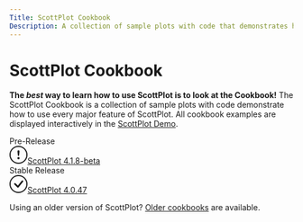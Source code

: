 ```yaml
---
Title: ScottPlot Cookbook
Description: A collection of sample plots with code that demonstrates how to use every major feature of ScottPlot
---
```


# ScottPlot Cookbook

**The _best_ way to learn how to use ScottPlot is to look at the Cookbook!** The ScottPlot Cookbook is a collection of sample plots with code demonstrate how to use every major feature of ScottPlot. All cookbook examples are displayed interactively in the [ScottPlot Demo](../demo).

<div class="container my-5">
  <div class="row justify-content-evenly">
    <div class="col-6 text-center">
        <div class="display-6">Pre-Release</div>
        <a class="btn btn-primary btn-lg" href="../cookbooks/4.1.8-beta/">
            <svg xmlns="http://www.w3.org/2000/svg" width="32" height="32" fill="currentColor" class="bi bi-exclamation-circle me-3" viewBox="0 0 16 16">
            <path d="M8 15A7 7 0 1 1 8 1a7 7 0 0 1 0 14zm0 1A8 8 0 1 0 8 0a8 8 0 0 0 0 16z"/>
            <path d="M7.002 11a1 1 0 1 1 2 0 1 1 0 0 1-2 0zM7.1 4.995a.905.905 0 1 1 1.8 0l-.35 3.507a.552.552 0 0 1-1.1 0L7.1 4.995z"/>
            </svg>ScottPlot 4.1.8-beta
        </a>
    </div>
    <div class="col-6 text-center">
        <div class="display-6">Stable Release</div>
        <a class="btn btn-success btn-lg" href="../cookbooks/4.0.47/">
            <svg xmlns="http://www.w3.org/2000/svg" width="32" height="32" fill="currentColor" class="bi bi-check-circle me-3" viewBox="0 0 16 16">
            <path d="M8 15A7 7 0 1 1 8 1a7 7 0 0 1 0 14zm0 1A8 8 0 1 0 8 0a8 8 0 0 0 0 16z"/>
            <path d="M10.97 4.97a.235.235 0 0 0-.02.022L7.477 9.417 5.384 7.323a.75.75 0 0 0-1.06 1.06L6.97 11.03a.75.75 0 0 0 1.079-.02l3.992-4.99a.75.75 0 0 0-1.071-1.05z"/>
            </svg>ScottPlot 4.0.47
        </a>
    </div>
  </div>
</div>

<div class="m-5 text-center">

Using an older version of ScottPlot?
[Older cookbooks](../cookbooks) are available.

</div>
